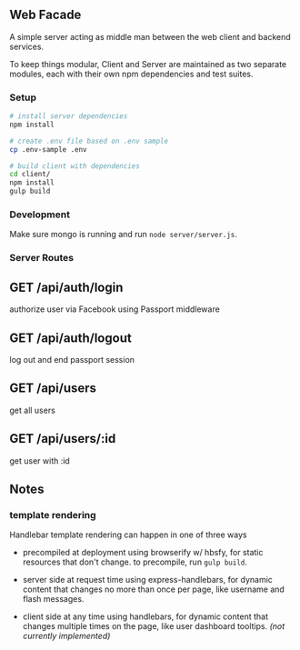 ## Web Facade

A simple server acting as middle man between the web client and backend services.

To keep things modular, Client and Server are maintained as two separate modules, each with their own npm dependencies and test suites.

### Setup
```bash
# install server dependencies
npm install

# create .env file based on .env sample
cp .env-sample .env

# build client with dependencies
cd client/
npm install
gulp build
```


### Development

Make sure mongo is running and run `node server/server.js`.


### Server Routes

## GET /api/auth/login

authorize user via Facebook using Passport middleware

## GET /api/auth/logout

log out and end passport session

## GET /api/users

get all users

## GET /api/users/:id

get user with :id


## Notes

### template rendering

Handlebar template rendering can happen in one of three ways

* precompiled at deployment using browserify w/ hbsfy, for static resources that don't change.  to precompile, run `gulp build`.

* server side at request time using express-handlebars, for dynamic content that changes no more than once per page, like username and flash messages.

* client side at any time using handlebars, for dynamic content that changes multiple times on the page, like user dashboard tooltips. *(not currently implemented)*
